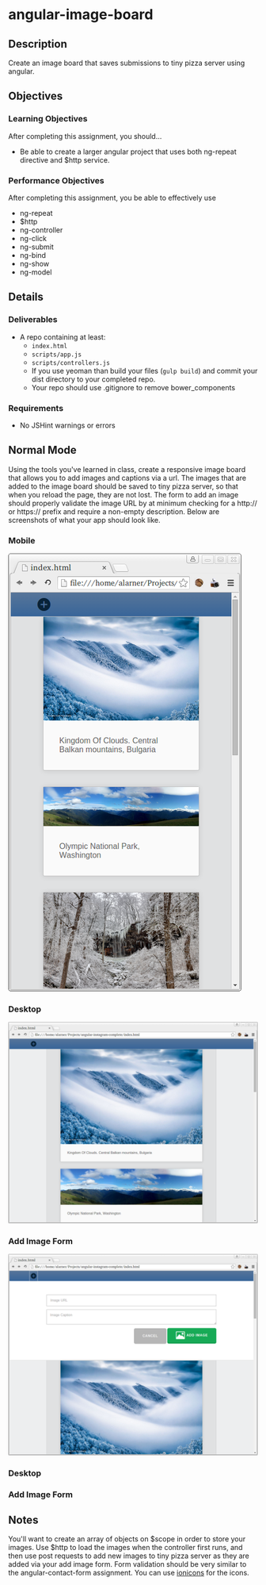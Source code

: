 # angular-image-board

## Description
Create an image board that saves submissions to tiny pizza server using angular.


## Objectives

### Learning Objectives

After completing this assignment, you should…

* Be able to create a larger angular project that uses both ng-repeat directive and $http service.


### Performance Objectives

After completing this assignment, you be able to effectively use

* ng-repeat
* $http
* ng-controller
* ng-click
* ng-submit
* ng-bind
* ng-show
* ng-model



## Details

### Deliverables

* A repo containing at least:
  * `index.html`
  * `scripts/app.js`
  * `scripts/controllers.js`
  * If you use yeoman than build your files (`gulp build`) and commit your dist directory to your completed repo.
  * Your repo should use .gitignore to remove bower_components

### Requirements

* No JSHint warnings or errors


## Normal Mode
Using the tools you've learned in class, create a responsive image board that allows you to add images and captions via a url. The images that are added to the image board should be saved to tiny pizza server, so that when you reload the page, they are not lost. The form to add an image should properly validate the image URL by at minimum checking for a http:// or https:// prefix and require a non-empty description. Below are screenshots of what your app should look like.

### Mobile
![Mobile](mobile.png)

### Desktop
![Desktop](desktop.png)

### Add Image Form
![Add](add.png)

### Desktop

### Add Image Form

## Notes
You'll want to create an array of objects on $scope in order to store your images. Use $http to load the images when the controller first runs, and then use post requests to add new images to tiny pizza server as they are added via your add image form. Form validation should be very similar to the angular-contact-form assignment. You can use [ionicons](http://ionicons.com) for the icons.

<!-- ## Additional Resources

* Read []() -->

